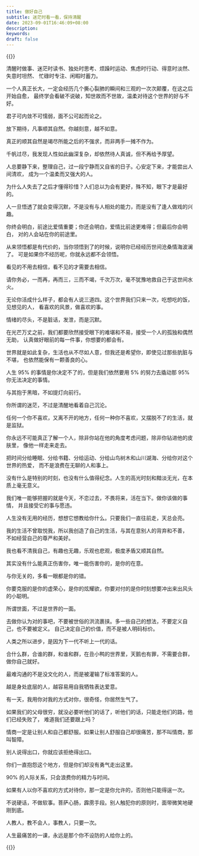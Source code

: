 ```yaml
---
title: 做好自己
subtitle: 迷茫时看一看，保持清醒
date: 2023-09-01T16:46:09+08:00
description:
keywords:
draft: false
---
```


{{<admonition type="quote">}}

清醒时做事、迷茫时读书、独处时思考、烦躁时运动、焦虑时行动、得意时淡然、失意时坦然、
忙碌时专注、闲暇时蓄力。

一个人真正长大，一定会经历几个撕心裂肺的瞬间和三观的一次次颠覆，在这之后开始自愈，
最终学会看破不说破，知世故而不世故，温柔对待这个世界的好与不好。

君子可内敛不可懦弱，面不公可起而论之。

放下期待，凡事顺其自然。你越刻意，越不如意。

真正的顺其自然是竭尽所能之后的不强求，而非两手一摊不作为。

千帆过尽，我发现人性如此幽深复杂，却依然待人真诚，但不再给予厚望。

人总要静下来，整理自己，过一段宁静而又自省的日子。心安定下来，才能尝出人间清欢，
成为一个温柔而又强大的人。

为什么人失去了之后才懂得珍惜？人们总以为会有更好，殊不知，眼下才是最好的。

人一旦悟透了就会变得沉默，不是没有与人相处的能力，而是没有了逢人做戏的兴趣。

你终会明白，前途比爱情重要；你还会明白，爱情比前途更难得；但最后你会明白，
对的人会站在你的前途里。

从来领悟都是有代价的，当你领悟到了的时候，说明你已经经历世间沧桑情海波澜了。
可是如果你不经历呢，你就永远都不会领悟。

看见的不用去相信，看不见的才需要去相信。

请你务必，一而再，再而三，三而不竭，千次万次，毫不犹豫地救自己于这世间水火。

无论你活成什么样子，都会有人说三道四。这个世界我们只来一次，吃想吃的饭，见想见的人，
看喜欢的风景，做喜欢的事。

情绪的尽头，不是脏话，发泄，而是沉默。

在光芒万丈之前，我们都要欣然接受眼下的难堪和不易，接受一个人的孤独和偶然无助，
认真做好眼前的每一件事，你想要的都会有。

世界就是如此复杂，生活也从不尽如人意，但我还是希望你，即使见过那些肮脏与不堪，
也依然能保有一颗善良的心。

人生 95% 的事情是你决定不了的，但是我们依然要用 5% 的努力去撬动那 95% 你无法决定的事情。

与其抱于黑暗，不如提灯向前行。

你所谓的迷茫，不过是清醒地看着自己沉沦。

任何一个你不喜欢，又离不开的地方，任何一种你不喜欢，又摆脱不了的生活，就是监狱。

你永远不可能真正了解一个人，除非你站在他的角度考虑问题，除非你钻进他的皮肤里，
像他一样走来走去。

把时间分给睡眠、分给书籍、分给运动、分给山鸟树木和山川湖海、分给你对这个世界的热爱，
而不是浪费在无聊的人和事上。

没有什么是特别的时刻，也没有什么值得纪念。人生的高光时刻和黯淡无光，在本质上毫无意义。

我们唯一能够把握的就是今天，不恋过去，不畏将来，活在当下。做你该做的事情，
并且接受它的事与愿违。

人生没有无用的经历，想想它想教给你什么。只要我们一直往前走，天总会亮。

我的生活不曾取悦我，所以我创造了自己的生活，与其在意别人的背弃和不善，
不如经营自己的尊严和美好。

我也看不清我自己，有趣也无趣，乐观也悲观，极度矛盾又顺其自然。

其实没有什么能真正伤害你，唯一能伤害你的，是你的在意。

与你无关的，多看一眼都是你的错。

你要克服的是你的虚荣心，是你的炫耀欲，你要对付的是你时刻想要冲出来出风头的小聪明。

所谓世面，不过是世界的一面。

去做你认为对的事吧，不要被世俗的洪流裹挟。多一些自己的想法，不要定义自己，也不要被定义。
自己决定自己的价值，而不是被人明码标价。

人类之所以进步，是因为下一代不听上一代的话。

合什么群，合谁的群，和谁和群，在丑小鸭的世界里，天鹅也有罪，不需要合群，做你自己就好。

最难沟通的不是没文化的人，而是被灌输了标准答案的人。

越是身处底层的人，越容易用自我牺牲表达爱意。

有一天，我用你对我的方式对你，很奇怪，你居然生气了。

如果我们的父母很穷，就没必要听他们的话了，听他们的话，只能走他们的路，他们已经失败了，
难道我们还要跟上吗？

情商一定是让别人和自己都舒服。如果让别人舒服自己却很痛苦，那不叫情商，那叫智障。

别人说得出口，你就应该拒绝得出口。

你们一直抱怨这个地方，但是你们却没有勇气走出这里。

90% 的人际关系，只会浪费你的精力与时间。

如果有人以你不喜欢的方式对待你，那一定是你允许的，否则他只能得逞一次。

不说硬话，不做软事。菩萨心肠，霹雳手段。别人触犯你的原则时，面带微笑地硬刚到底。

人教人，教不会人，事教人，只要一次。

人生最痛苦的一课，永远是那个你不设防的人给你上的。

{{</admonition>}}

